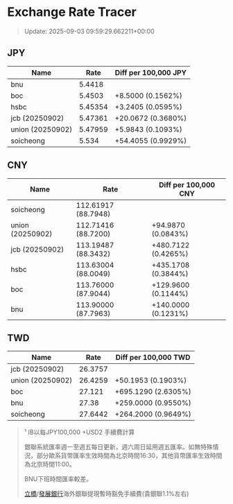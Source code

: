 # Exchange Rate Tracer

> Update: 2025-09-03 09:59:29.662211+00:00

## JPY

| Name             |    Rate | Diff per 100,000 JPY   |
|------------------|---------|------------------------|
| bnu              | 5.4418  |                        |
| boc              | 5.4503  | +8.5000 (0.1562%)      |
| hsbc             | 5.45354 | +3.2405 (0.0595%)      |
| jcb (20250902)   | 5.47361 | +20.0672 (0.3680%)     |
| union (20250902) | 5.47959 | +5.9843 (0.1093%)      |
| soicheong        | 5.534   | +54.4055 (0.9929%)     |

## CNY

| Name             | Rate                | Diff per 100,000 CNY   |
|------------------|---------------------|------------------------|
| soicheong        | 112.61917	(88.7948) |                        |
| union (20250902) | 112.71416	(88.7200) | +94.9870 (0.0843%)     |
| jcb (20250902)   | 113.19487	(88.3432) | +480.7122 (0.4265%)    |
| hsbc             | 113.63004	(88.0049) | +435.1708 (0.3844%)    |
| boc              | 113.76000	(87.9044) | +129.9600 (0.1144%)    |
| bnu              | 113.90000	(87.7963) | +140.0000 (0.1231%)    |

## TWD

| Name             |    Rate | Diff per 100,000 TWD   |
|------------------|---------|------------------------|
| jcb (20250902)   | 26.3757 |                        |
| union (20250902) | 26.4259 | +50.1953 (0.1903%)     |
| boc              | 27.121  | +695.1290 (2.6305%)    |
| bnu              | 27.38   | +259.0000 (0.9550%)    |
| soicheong        | 27.6442 | +264.2000 (0.9649%)    |


> ¹ IB以每JPY100,000 +USD2 手續費計算
>
> 銀聯系統匯率週一至週五每日更新，週六周日延用週五匯率。如無特殊情況，部分歐系貨幣匯率生效時間為北京時間16:30，其他貨幣匯率生效時間為北京時間11:00。
>
> BNU下班時間匯率較差。
>
> [立橋](https://www.wlbank.com.mo/uploads/ueditor/file/20181211/1544536513900230.pdf)/[發展銀行](https://www.mdb.com.mo/Service_Charges_20230728.pdf)海外銀聯提現暫時豁免手續費(貴銀聯1.1%左右)

